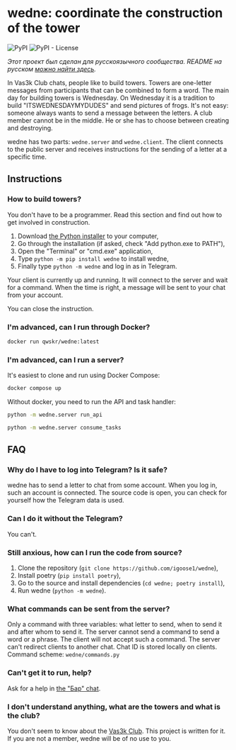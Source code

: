 # wedne: coordinate the construction of the tower

![PyPI](https://img.shields.io/pypi/v/wedne)
![PyPI - License](https://img.shields.io/pypi/l/wedne)

_Этот проект был сделан для русскоязычного сообщества. README на русском [можно найти
здесь][README-RU]._

In Vas3k Club chats, people like to build towers. Towers are one-letter messages from
participants that can be combined to form a word. The main day for building towers is
Wednesday. On Wednesday it is a tradition to build "ITSWEDNESDAYMYDUDES" and send pictures
of frogs. It's not easy: someone always wants to send a message between the letters. A
club member cannot be in the middle. He or she has to choose between creating and
destroying.

wedne has two parts: `wedne.server` and `wedne.client`. The client connects to the public
server and receives instructions for the sending of a letter at a specific time.

## Instructions

### How to build towers?

You don't have to be a programmer. Read this section and find out how to get involved in
construction.

1. Download [the Python installer][py] to your computer,
2. Go through the installation (if asked, check "Add python.exe to PATH"),
3. Open the "Terminal" or "cmd.exe" application,
4. Type `python -m pip install wedne` to install wedne,
5. Finally type `python -m wedne` and log in as in Telegram.

Your client is currently up and running. It will connect to the server and wait for a
command. When the time is right, a message will be sent to your chat from your account.

You can close the instruction.

### I'm advanced, can I run through Docker?

```sh
docker run qwskr/wedne:latest
```

### I'm advanced, can I run a server?

It's easiest to clone and run using Docker Compose:

```sh
docker compose up
```

Without docker, you need to run the API and task handler:

```sh
python -m wedne.server run_api

python -m wedne.server consume_tasks
```

## FAQ

### Why do I have to log into Telegram? Is it safe?

wedne has to send a letter to chat from some account. When you log in, such an account is
connected. The source code is open, you can check for yourself how the Telegram data is
used.

### Can I do it without the Telegram?

You can't.

### Still anxious, how can I run the code from source?

1. Clone the repository (`git clone https://github.com/igoose1/wedne`),
2. Install poetry (`pip install poetry`),
3. Go to the source and install dependencies (`cd wedne; poetry install`),
4. Run wedne (`python -m wedne`).

### What commands can be sent from the server?

Only a command with three variables: what letter to send, when to send it and after whom
to send it. The server cannot send a command to send a word or a phrase. The client will
not accept such a command. The server can't redirect clients to another chat. Chat ID is
stored locally on clients. Command scheme: `wedne/commands.py`

### Can't get it to run, help?

Ask for a help in [the "Бар" chat][chat].

### I don't understand anything, what are the towers and what is the club?

You don't seem to know about the [Vas3k Club][club]. This project is written for it. If
you are not a member, wedne will be of no use to you.

[README-RU]: https://github.com/igoose1/wedne/blob/main/README.md
[py]: https://www.python.org/downloads/
[chat]: https://vas3k.club/room/bar/chat/
[club]: https://vas3k.club/
